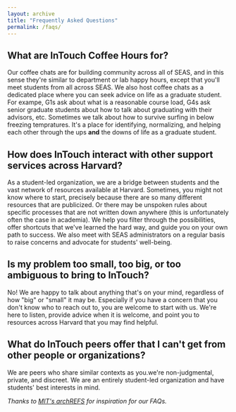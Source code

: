 ```yaml
---
layout: archive
title: "Frequently Asked Questions"
permalink: /faqs/
---
```


## What are InTouch Coffee Hours for?

Our coffee chats are for building community across all of SEAS, and in this sense they're similar to department or lab happy hours, except that you'll meet students from all across SEAS. We also host coffee chats as a dedicated place where you can seek advice on life as a graduate student. For exampe, G1s ask about what is a reasonable course load, G4s ask senior graduate students about how to talk about graduating with their advisors, etc. Sometimes we talk about how to survive surfing in below freezing tempratures. It's a place for identifying, normalizing, and helping each other through the ups **and** the downs of life as a graduate student.


## How does InTouch interact with other support services across Harvard?

As a student-led organization, we are a bridge between students and the vast network of resources available at Harvard. Sometimes, you might not know where to start, precisely because there are so many different resources that are publicized. Or there may be unspoken rules about specific processes that are not written down anywhere (this is unfortunately often the case in academia). We help you filter through the possibilities, offer shortcuts that we've learned the hard way, and guide you on your own path to success. We also meet with SEAS administrators on a regular basis to raise concerns and advocate for students' well-being.  

## Is my problem too small, too big, or too ambiguous to bring to InTouch? 

No! We are happy to talk about anything that's on your mind, regardless of how "big" or "small" it may be. Especially if you have a concern that you don't know who to reach out to, you are welcome to start with us. We're here to listen, provide advice when it is welcome, and point you to resources across Harvard that you may find helpful. 

## What do InTouch peers offer that I can't get from other people or organizations?

We are peers who share similar contexts as you.we're non-judgmental, private, and discreet. We are an entirely student-led organization and have students' best interests in mind. 
<br/>

_Thanks to [MIT's archREFS](https://www.archrefs.mit.edu/faq) for inspiration for our FAQs._
